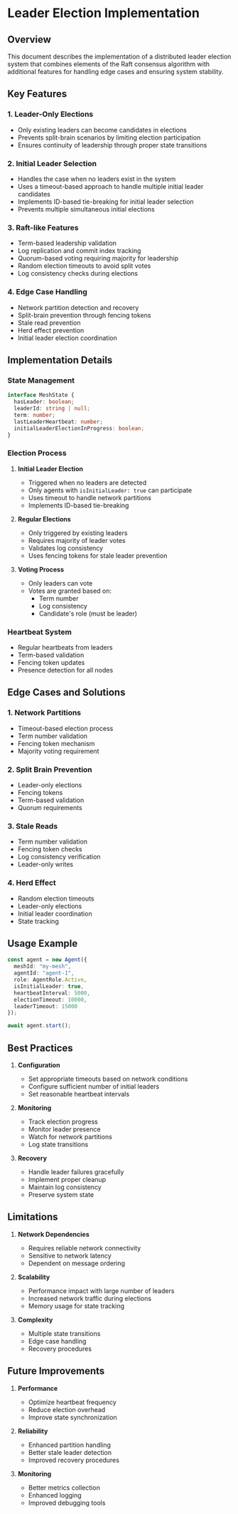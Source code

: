 # Leader Election Implementation

## Overview

This document describes the implementation of a distributed leader election system that combines elements of the Raft consensus algorithm with additional features for handling edge cases and ensuring system stability.

## Key Features

### 1. Leader-Only Elections
- Only existing leaders can become candidates in elections
- Prevents split-brain scenarios by limiting election participation
- Ensures continuity of leadership through proper state transitions

### 2. Initial Leader Selection
- Handles the case when no leaders exist in the system
- Uses a timeout-based approach to handle multiple initial leader candidates
- Implements ID-based tie-breaking for initial leader selection
- Prevents multiple simultaneous initial elections

### 3. Raft-like Features
- Term-based leadership validation
- Log replication and commit index tracking
- Quorum-based voting requiring majority for leadership
- Random election timeouts to avoid split votes
- Log consistency checks during elections

### 4. Edge Case Handling
- Network partition detection and recovery
- Split-brain prevention through fencing tokens
- Stale read prevention
- Herd effect prevention
- Initial leader election coordination

## Implementation Details

### State Management

```typescript
interface MeshState {
  hasLeader: boolean;
  leaderId: string | null;
  term: number;
  lastLeaderHeartbeat: number;
  initialLeaderElectionInProgress: boolean;
}
```

### Election Process

1. **Initial Leader Election**
   - Triggered when no leaders are detected
   - Only agents with `isInitialLeader: true` can participate
   - Uses timeout to handle network partitions
   - Implements ID-based tie-breaking

2. **Regular Elections**
   - Only triggered by existing leaders
   - Requires majority of leader votes
   - Validates log consistency
   - Uses fencing tokens for stale leader prevention

3. **Voting Process**
   - Only leaders can vote
   - Votes are granted based on:
     - Term number
     - Log consistency
     - Candidate's role (must be leader)

### Heartbeat System

- Regular heartbeats from leaders
- Term-based validation
- Fencing token updates
- Presence detection for all nodes

## Edge Cases and Solutions

### 1. Network Partitions
- Timeout-based election process
- Term number validation
- Fencing token mechanism
- Majority voting requirement

### 2. Split Brain Prevention
- Leader-only elections
- Fencing tokens
- Term-based validation
- Quorum requirements

### 3. Stale Reads
- Term number validation
- Fencing token checks
- Log consistency verification
- Leader-only writes

### 4. Herd Effect
- Random election timeouts
- Leader-only elections
- Initial leader coordination
- State tracking

## Usage Example

```typescript
const agent = new Agent({
  meshId: "my-mesh",
  agentId: "agent-1",
  role: AgentRole.Active,
  isInitialLeader: true,
  heartbeatInterval: 5000,
  electionTimeout: 10000,
  leaderTimeout: 15000
});

await agent.start();
```

## Best Practices

1. **Configuration**
   - Set appropriate timeouts based on network conditions
   - Configure sufficient number of initial leaders
   - Set reasonable heartbeat intervals

2. **Monitoring**
   - Track election progress
   - Monitor leader presence
   - Watch for network partitions
   - Log state transitions

3. **Recovery**
   - Handle leader failures gracefully
   - Implement proper cleanup
   - Maintain log consistency
   - Preserve system state

## Limitations

1. **Network Dependencies**
   - Requires reliable network connectivity
   - Sensitive to network latency
   - Dependent on message ordering

2. **Scalability**
   - Performance impact with large number of leaders
   - Increased network traffic during elections
   - Memory usage for state tracking

3. **Complexity**
   - Multiple state transitions
   - Edge case handling
   - Recovery procedures

## Future Improvements

1. **Performance**
   - Optimize heartbeat frequency
   - Reduce election overhead
   - Improve state synchronization

2. **Reliability**
   - Enhanced partition handling
   - Better stale leader detection
   - Improved recovery procedures

3. **Monitoring**
   - Better metrics collection
   - Enhanced logging
   - Improved debugging tools 
